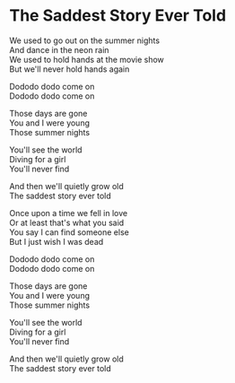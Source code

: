 # The Saddest Story Ever Told  

We used to go out on the summer nights  
And dance in the neon rain  
We used to hold hands at the movie show  
But we'll never hold hands again  

Dododo dodo come on  
Dododo dodo come on  

Those days are gone  
You and I were young  
Those summer nights  

You'll see the world  
Diving for a girl  
You'll never find  

And then we'll quietly grow old  
The saddest story ever told  

Once upon a time we fell in love  
Or at least that's what you said  
You say I can find someone else  
But I just wish I was dead  

Dododo dodo come on  
Dododo dodo come on  

Those days are gone  
You and I were young  
Those summer nights  

You'll see the world  
Diving for a girl  
You'll never find  

And then we'll quietly grow old  
The saddest story ever told  
